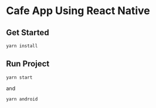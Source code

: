 # Cafe App Using React Native

## Get Started

```
yarn install
```

## Run Project 

```
yarn start
```
and 
```
yarn android
```
